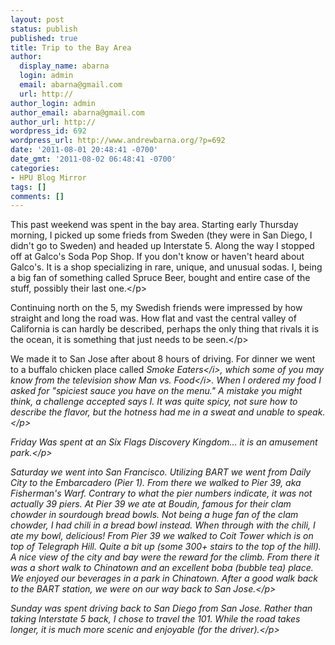 ```yaml
---
layout: post
status: publish
published: true
title: Trip to the Bay Area
author:
  display_name: abarna
  login: admin
  email: abarna@gmail.com
  url: http://
author_login: admin
author_email: abarna@gmail.com
author_url: http://
wordpress_id: 692
wordpress_url: http://www.andrewbarna.org/?p=692
date: '2011-08-01 20:48:41 -0700'
date_gmt: '2011-08-02 06:48:41 -0700'
categories:
- HPU Blog Mirror
tags: []
comments: []
---
```

<p>This past weekend was spent in the bay area. Starting early Thursday morning, I picked up some frieds from Sweden (they were in San Diego, I didn't go to Sweden) and headed up Interstate 5. Along the way I stopped off at Galco's Soda Pop Shop. If you don't know or haven't heard about Galco's. It is a shop specializing in rare, unique, and unusual sodas. I, being a big fan of something called Spruce Beer, bought and entire case of the stuff, possibly their last one.<&#47;p>
<p>Continuing north on the 5, my Swedish friends were impressed by how straight and long the road was. How flat and vast the central valley of California is can hardly be described, perhaps the only thing that rivals it is the ocean, it is something that just needs to be seen.<&#47;p>
<p>We made it to San Jose after about 8 hours of driving. For dinner we went to a buffalo chicken place called <i>Smoke Eaters<&#47;i>, which some of you may know from the television show <i>Man vs. Food<&#47;i>. When I ordered my food I asked for "spiciest sauce you have on the menu." A mistake you might think, a challenge accepted says I. It was quite spicy, not sure how to describe the flavor, but the hotness had me in a sweat and unable to speak.<&#47;p>
<p>Friday Was spent at an Six Flags Discovery Kingdom... it is an amusement park.<&#47;p>
<p>Saturday we went into San Francisco. Utilizing BART we went from Daily City to the Embarcadero (Pier 1). From there we walked to Pier 39, aka Fisherman's Warf. Contrary to what the pier numbers indicate, it was not actually 39 piers. At Pier 39 we ate at Boudin, famous for their clam chowder in sourdough bread bowls. Not being a huge fan of the clam chowder, I had chili in a bread bowl instead. When through with the chili, I ate my bowl, delicious! From Pier 39 we walked to Coit Tower which is on top of Telegraph Hill. Quite a bit up (some 300+ stairs to the top of the hill). A nice view of the city and bay were the reward for the climb. From there it was a short walk to Chinatown and an excellent boba (bubble tea) place. We enjoyed our beverages in a park in Chinatown. After a good walk back to the BART station, we were on our way back to San Jose.<&#47;p>
<p>Sunday was spent driving back to San Diego from San Jose. Rather than taking Interstate 5 back, I chose to travel the 101. While the road takes longer, it is much more scenic and enjoyable (for the driver).<&#47;p></p>
